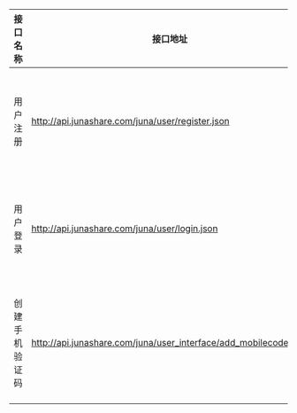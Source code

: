 | 接口名称        | 接口地址           | 接口参数  |接口方式|header|response|
| ------------- |-------------| -----|----|----|-----|
| 用户注册      | http://api.junashare.com/juna/user/register.json | name:手机号，pass：密码，code：手机验证码 |post|X-CSRF-Token:XXX，token的值来自于{域名}/services/session/token|401:csrf fail <br/>406：缺少注册信息或手机验证码相关错误<br/>200:成功|
| 用户登录      |http://api.junashare.com/juna/user/login.json      |name:手机号，pass:密码 |post|X-CSRF-Token:XXX，token的值来自于{域名}/services/session/token|401:csrf fail或用户名密码错误,403：用户未启用，406：用户已登录|
| 创建手机验证码 | http://api.junashare.com/juna/user_interface/add_mobilecode.json|name：手机号|post|X-CSRF-Token:XXX，token的值来自于{域名}/services/session/token|401:csrf错误或者缺少参数，406：手机号码错误或者验证码发送失败|